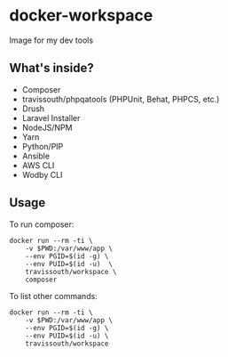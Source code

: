 # docker-workspace
Image for my dev tools

## What's inside?
 - Composer
 - travissouth/phpqatools (PHPUnit, Behat, PHPCS, etc.)
 - Drush
 - Laravel Installer
 - NodeJS/NPM
 - Yarn
 - Python/PIP
 - Ansible
 - AWS CLI
 - Wodby CLI

## Usage

To run composer:

```shell
docker run --rm -ti \
    -v $PWD:/var/www/app \
    --env PGID=$(id -g) \
    --env PUID=$(id -u)  \
    travissouth/workspace \
    composer
```

To list other commands:

```shell
docker run --rm -ti \
    -v $PWD:/var/www/app \
    --env PGID=$(id -g) \
    --env PUID=$(id -u) \
    travissouth/workspace
```
